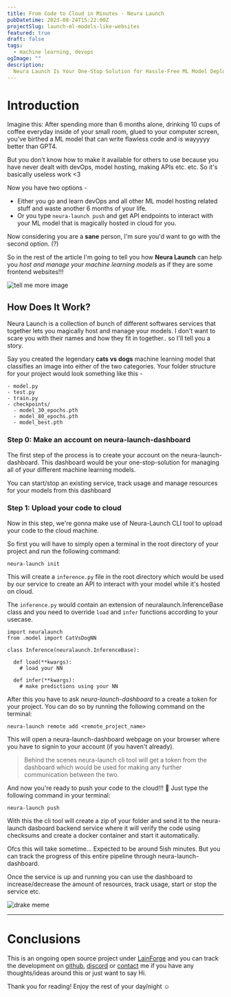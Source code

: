 ```yaml
---
title: From Code to Cloud in Minutes - Neura Launch
pubDatetime: 2023-08-24T15:22:00Z
projectSlug: launch-ml-models-like-websites
featured: true
draft: false
tags:
  - machine learning, devops
ogImage: ""
description:
  Neura Launch Is Your One-Stop Solution for Hassle-Free ML Model Deployment.
---
```


# Introduction

Imagine this: After spending more than 6 months alone, drinking 10 cups of coffee everyday inside of your small room, glued to your computer screen, you've birthed a ML model that can write flawless code and is wayyyyy better than GPT4.

But you don't know how to make it available for others to use because you have never dealt with devOps, model hosting, making APIs etc. etc. So it's basically useless work <3

Now you have two options - 

- Either you go and learn devOps and all other ML model hosting related stuff and waste another 6 months of your life.
- Or you type `neura-launch push` and get API endpoints to interact with your ML model that is magically hosted in cloud for you.

Now considering you are a **sane** person, I'm sure you'd want to go with the second option. (?)

So in the rest of the article I'm going to tell you how **Neura Launch** can help you _host and manage your machine learning models_ as if they are some frontend websites!!! 

![tell me more image](/imgs/neura-launch/cat.jpeg)

## How Does It Work?

Neura Launch is a collection of bunch of different softwares services that together lets you magically host and manage your models. I don't want to scare you with their names and how they fit in together.. so I'll tell you a story.

Say you created the legendary **cats vs dogs** machine learning model that classifies an image into either of the two categories.
Your folder structure for your project would look something like this - 
```
- model.py
- test.py
- train.py
- checkpoints/
  - model_30_epochs.pth
  - model_80_epochs.pth
  - model_best.pth
```

### Step 0: Make an account on neura-launch-dashboard
The first step of the process is to create your account on the neura-launch-dashboard.
This dashboard would be your one-stop-solution for managing all of your different machine learning models. 

You can start/stop an existing service, track usage and manage resources for your models from this dashboard

### Step 1: Upload your code to cloud

Now in this step, we're gonna make use of Neura-Launch CLI tool to upload your code to the cloud machine.

So first you will have to simply open a terminal in the root directory of your project and run the following command:

```
neura-launch init
```

This will create a `inference.py` file in the root directory which would be used by our service to create an API to interact with your model while it's hosted on cloud.

The `inference.py` would contain an extension of neuralaunch.InferenceBase class and you need to override `load` and `infer` functions according to your usecase.

```
import neuralaunch
from .model import CatVsDogNN

class Inference(neuralaunch.InferenceBase):
  
  def load(**kwargs):
    # load your NN
  
  def infer(**kwargs):
    # make predictions using your NN

```

After this you have to ask *neura-launch-dashboard* to a create a token for your project. You can do so by running the following command on the terminal: 

```
neura-launch remote add <remote_project_name> 
```

This will open a neura-launch-dashboard webpage on your browser where you have to signin to your account (if you haven't already).

> Behind the scenes neura-launch cli tool will get a token from the dashboard which would be used for making any further communication between the two.

And now you're ready to push your code to the cloud!!! 🥳
Just type the following command in your terminal:
```
neura-launch push
```

With this the cli tool will create a zip of your folder and send it to the neura-launch dasboard backend service where it will verify the code using checksums and create a docker container and start it automatically.

Ofcs this will take sometime... Expected to be around 5ish minutes. But you can track the progress of this entire pipeline through neura-launch-dashboard.

Once the service is up and running you can use the dashboard to increase/decrease the  amount of resources, track usage, start or stop the service etc.

![drake meme](/imgs/neura-launch/meme.png)

-------

# Conclusions

This is an ongoing open source project under [LainForge](http://lainforge.org/) and you can track the development on [github](https://github.com/LainForge/Neura-Launch-Dashboard), [discord](https://discord.gg/UxGdN56meC) or [contact](https://bento.me/tarat) me if you have any thoughts/ideas around this or just want to say Hi. 

Thank you for reading! Enjoy the rest of your day/night ☺️





